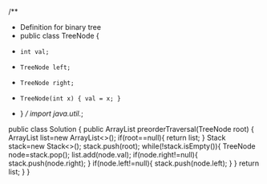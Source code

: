 /**
 * Definition for binary tree
 * public class TreeNode {
 *     int val;
 *     TreeNode left;
 *     TreeNode right;
 *     TreeNode(int x) { val = x; }
 * }
 */
import java.util.*;

public class Solution {
    public ArrayList<Integer> preorderTraversal(TreeNode root) {
        ArrayList<Integer> list=new ArrayList<>();
        if(root==null){
            return list;
        }
        Stack<TreeNode> stack=new Stack<>();
        stack.push(root);
        while(!stack.isEmpty()){
            TreeNode node=stack.pop();
            list.add(node.val);
            if(node.right!=null){
                stack.push(node.right);
            }
            if(node.left!=null){
                stack.push(node.left);
            }
        }
        return list;
    }
}
